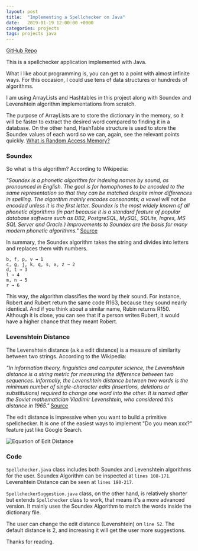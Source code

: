 ```yaml
---
layout: post
title:  "Implementing a Spellchecker on Java"
date:   2019-01-19 12:00:00 +0000
categories: projects
tags: projects java
---
```


[GitHub Repo](https://github.com/gokhj/Java-Spellchecker)

This is a spellchecker application implemented with Java.

What I like about programming is, you can get to a point with almost infinite ways. For this occasion, I could use tens of data structures or hundreds of algorithms.

I am using ArrayLists and Hashtables in this project along with Soundex and Levenshtein algorithm implementations from scratch.

The purpose of ArrayLists are to store the dictionary in the memory, so it will be faster to extract the desired word compared to finding it in a database. On the other hand, HashTable structure is used to store the Soundex values of each word so we can, again, see the relevant points quickly. [What is Random Access Memory?](https://www.interviewcake.com/article/python3/data-structures-coding-interview?course=fc1&section=algorithmic-thinking#ram)

### Soundex

So what is this algorithm? According to Wikipedia:

*"Soundex is a phonetic algorithm for indexing names by sound, as pronounced in English. The goal is for homophones to be encoded to the same representation so that they can be matched despite minor differences in spelling. The algorithm mainly encodes consonants; a vowel will not be encoded unless it is the first letter. Soundex is the most widely known of all phonetic algorithms (in part because it is a standard feature of popular database software such as DB2, PostgreSQL, MySQL, SQLite, Ingres, MS SQL Server and Oracle.) Improvements to Soundex are the basis for many modern phonetic algorithms."* [Source](https://en.wikipedia.org/wiki/Soundex)

In summary, the Soundex algorithm takes the string and divides into letters and replaces them with numbers.

```
b, f, p, v → 1
c, g, j, k, q, s, x, z → 2
d, t → 3
l → 4
m, n → 5
r → 6
````

This way, the algorithm classifies the word by their sound. For instance, Robert and Rubert return the same code R163, because they sound nearly identical. And if you think about a similar name, Rubin returns R150. Although it is close, you can see that if a person writes Rubert, it would have a higher chance that they meant Robert.

### Levenshtein Distance

The Levenshtein distance (a.k.a edit distance) is a measure of similarity between two strings. According to the Wikipedia:

*"In information theory, linguistics and computer science, the Levenshtein distance is a string metric for measuring the difference between two sequences. Informally, the Levenshtein distance between two words is the minimum number of single-character edits (insertions, deletions or substitutions) required to change one word into the other. It is named after the Soviet mathematician Vladimir Levenshtein, who considered this distance in 1965."* [Source](https://en.wikipedia.org/wiki/Levenshtein_distance)

The edit distance is impressive when you want to build a primitive spellchecker. It is one of the easiest ways to implement "Do you mean xxx?" feature just like Google Search.

![Equation of Edit Distance](https://wikimedia.org/api/rest_v1/media/math/render/svg/4520f5376b54613a5b0e6c6db46083989f901821)


### Code

``Spellchecker.java`` class includes both Soundex and Levenshtein algorithms for the user. Soundex Algorithm can be inspected at ``lines 108-171``. Levenshtein Distance can be seen at ``lines 180-217``.

``SpellcheckerSuggestion.java`` class, on the other hand, is relatively shorter but extends ``Spellchecker`` class to work, that means it's a more advanced version. It mainly uses the Soundex Algorithm to match the words inside the dictionary file.

The user can change the edit distance (Levenshtein) on ``line 52``. The default distance is 2, and increasing it will get the user more suggestions.

Thanks for reading.